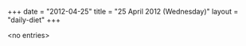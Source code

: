 +++
date = "2012-04-25"
title = "25 April 2012 (Wednesday)"
layout = "daily-diet"
+++

\<no entries\>